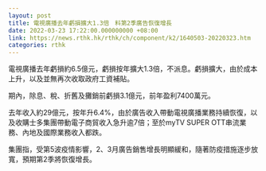 ```yaml
---
layout: post
title: 電視廣播去年虧損擴大1.3倍　料第2季廣告恢復增長
date: 2022-03-23 17:22:00.000000000 +08:00
link: https://news.rthk.hk/rthk/ch/component/k2/1640503-20220323.htm
categories: rthk
---
```


電視廣播去年虧損約6.5億元，虧損按年擴大1.3倍，不派息。虧損擴大，由於成本上升，以及並無再次收取政府工資補貼。

期內，除息、稅、折舊及攤銷前虧損3.1億元，前年盈利7400萬元。

去年收入約29億元，按年升6.4%，由於廣告收入帶動電視廣播業務持續恢復，以及收購士多集團帶動電子商貿收入急升逾7倍；至於myTV SUPER OTT串流業務、內地及國際業務收入都跌。

集團指，受第5波疫情影響，2、3月廣告銷售增長明顯緩和，隨著防疫措施逐步放寬，預期第2季將恢復增長。
